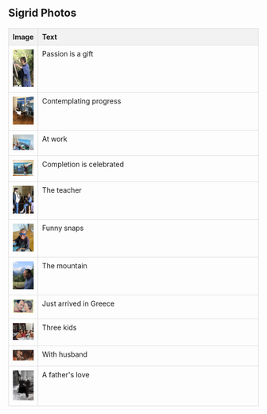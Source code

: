 ## Sigrid Photos

<html lang="en">
<head>
    <meta charset="UTF-8">
    <meta name="viewport" content="width=device-width, initial-scale=1.0">
    <title>Photos of Sigrid Nassuphis</title>
    <style>
        table {
            width: 100%;
            border-collapse: collapse;
        }
        th, td {
            border: 1px solid #ddd;
            padding: 8px;
            vertical-align: top;
        }
        th {
            background-color: #f2f2f2;
            text-align: left;
        }
        .text-column {
            width: 500px; /* Fixed width for text column */
            word-wrap: break-word; /* Ensures text wraps within the cell */
        }
    </style>
</head>


  <table>
  <tr>
      <th>Image</th>
      <th>Text</th>
  </tr>
  <tr>
      <td><img src="../assets/images_mum/mutti21.jpeg" alt="Image 5" width="300"></td>
      <td class="text-column">Passion is a gift</td>
  </tr>
   <tr>
      <td><img src="../assets/images_mum/mutti8.jpeg" alt="Image 5" width="300"></td>
      <td class="text-column">Contemplating progress</td>
  </tr>
  <tr>
      <td><img src="../assets/images_mum/mutti1.jpeg" alt="Image 1" width="300"></td>
      <td class="text-column">At work</td>
  </tr>
  <tr>
      <td><img src="../assets/images_mum/mutti6.jpeg" alt="Image 5" width="300"></td>
      <td class="text-column">Completion is celebrated</td>
  </tr>
   <tr>
      <td><img src="../assets/images_mum/mutti2.jpeg" alt="Image 2" width="300"></td>
      <td class="text-column">The teacher</td>
  </tr>
   <tr>
      <td><img src="../assets/images_mum/mutti3.jpeg" alt="Image 3" width="300"></td>
      <td class="text-column">Funny snaps</td>
  </tr>
   <tr>
      <td><img src="../assets/images_mum/mutti11.jpeg" alt="Image 5" width="300"></td>
      <td class="text-column">The mountain</td>
  </tr>
  <tr>
      <td><img src="../assets/images_mum/mutti23.jpeg" alt="Image 5" width="300"></td>
      <td class="text-column">Just arrived in Greece</td>
  </tr>
   <tr>
      <td><img src="../assets/images_mum/mutti20.jpg" alt="Image 5" width="300"></td>
      <td class="text-column">Three kids</td>
  </tr>
 
 
  
 
 
  <tr>
      <td><img src="../assets/images_mum/mutti9.jpeg" alt="Image 5" width="300"></td>
      <td class="text-column">With husband</td>
  </tr>
 
  <tr>
      <td><img src="../assets/images_mum/mutti17.jpeg" alt="Image 5" width="300"></td>
      <td class="text-column">A father's love</td>
  </tr>
 
  
</table>
    
    